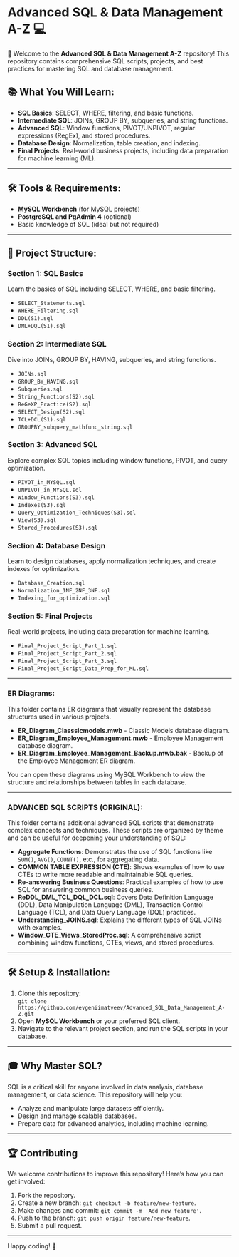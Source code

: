 # Advanced SQL & Data Management A-Z 💻

🎉 Welcome to the **Advanced SQL & Data Management A-Z** repository! This repository contains comprehensive SQL scripts, projects, and best practices for mastering SQL and database management.

## 📚 What You Will Learn:
- **SQL Basics**: SELECT, WHERE, filtering, and basic functions.
- **Intermediate SQL**: JOINs, GROUP BY, subqueries, and string functions.
- **Advanced SQL**: Window functions, PIVOT/UNPIVOT, regular expressions (RegEx), and stored procedures.
- **Database Design**: Normalization, table creation, and indexing.
- **Final Projects**: Real-world business projects, including data preparation for machine learning (ML).

---

## 🛠️ Tools & Requirements:
- **MySQL Workbench** (for MySQL projects)
- **PostgreSQL and PgAdmin 4** (optional)
- Basic knowledge of SQL (ideal but not required)

---

## 📂 Project Structure:

### **Section 1: SQL Basics**  
Learn the basics of SQL including SELECT, WHERE, and basic filtering.
- `SELECT_Statements.sql`
- `WHERE_Filtering.sql`
- `DDL(S1).sql`
- `DML+DQL(S1).sql`

### **Section 2: Intermediate SQL**  
Dive into JOINs, GROUP BY, HAVING, subqueries, and string functions.
- `JOINs.sql`
- `GROUP_BY_HAVING.sql`
- `Subqueries.sql`
- `String_Functions(S2).sql`
- `ReGeXP_Practice(S2).sql`
- `SELECT_Design(S2).sql`
- `TCL+DCL(S1).sql`
- `GROUPBY_subquery_mathfunc_string.sql`

### **Section 3: Advanced SQL**  
Explore complex SQL topics including window functions, PIVOT, and query optimization.
- `PIVOT_in_MYSQL.sql`
- `UNPIVOT_in_MYSQL.sql`
- `Window_Functions(S3).sql`
- `Indexes(S3).sql`
- `Query_Optimization_Techniques(S3).sql`
- `View(S3).sql`
- `Stored_Procedures(S3).sql`

### **Section 4: Database Design**  
Learn to design databases, apply normalization techniques, and create indexes for optimization.
- `Database_Creation.sql`
- `Normalization_1NF_2NF_3NF.sql`
- `Indexing_for_optimization.sql`

### **Section 5: Final Projects**  
Real-world projects, including data preparation for machine learning.
- `Final_Project_Script_Part_1.sql`
- `Final_Project_Script_Part_2.sql`
- `Final_Project_Script_Part_3.sql`
- `Final_Project_Script_Data_Prep_for_ML.sql`

---

### **ER Diagrams:**
This folder contains ER diagrams that visually represent the database structures used in various projects.
- **ER_Diagram_Classsicmodels.mwb** - Classic Models database diagram.
- **ER_Diagram_Employee_Management.mwb** - Employee Management database diagram.
- **ER_Diagram_Employee_Management_Backup.mwb.bak** - Backup of the Employee Management ER diagram.
  
You can open these diagrams using MySQL Workbench to view the structure and relationships between tables in each database.

---

### **ADVANCED SQL SCRIPTS (ORIGINAL):**
This folder contains additional advanced SQL scripts that demonstrate complex concepts and techniques. These scripts are organized by theme and can be useful for deepening your understanding of SQL:
- **Aggregate Functions**: Demonstrates the use of SQL functions like `SUM()`, `AVG()`, `COUNT()`, etc., for aggregating data.
- **COMMON TABLE EXPRESSION (CTE)**: Shows examples of how to use CTEs to write more readable and maintainable SQL queries.
- **Re-answering Business Questions**: Practical examples of how to use SQL for answering common business queries.
- **ReDDL_DML_TCL_DQL_DCL.sql**: Covers Data Definition Language (DDL), Data Manipulation Language (DML), Transaction Control Language (TCL), and Data Query Language (DQL) practices.
- **Understanding_JOINS.sql**: Explains the different types of SQL JOINs with examples.
- **Window_CTE_Views_StoredProc.sql**: A comprehensive script combining window functions, CTEs, views, and stored procedures.

---

## 🛠️ Setup & Installation:
1. Clone this repository:  
   `git clone https://github.com/evgeniimatveev/Advanced_SQL_Data_Management_A-Z.git`
2. Open **MySQL Workbench** or your preferred SQL client.
3. Navigate to the relevant project section, and run the SQL scripts in your database.

---

## 🎓 Why Master SQL?
SQL is a critical skill for anyone involved in data analysis, database management, or data science. This repository will help you:
- Analyze and manipulate large datasets efficiently.
- Design and manage scalable databases.
- Prepare data for advanced analytics, including machine learning.

---

## 🏆 Contributing
We welcome contributions to improve this repository! Here’s how you can get involved:

1. Fork the repository.
2. Create a new branch: `git checkout -b feature/new-feature`.
3. Make changes and commit: `git commit -m 'Add new feature'`.
4. Push to the branch: `git push origin feature/new-feature`.
5. Submit a pull request.

---

Happy coding! 🚀
